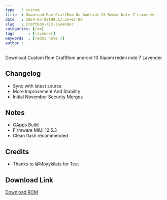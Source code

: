 ```yaml
---
type   : cusrom
title  : Download Rom CraftRom Os Android 13 Redmi Note 7 Lavender
date   : 2024-03-09T09:17:35+07:00
slug   : CraftRom-a13-lavender
categories: [rom]
tags      : [lavender]
keywords  : [redmi note 7]
author : 
---
```


Download Custom Rom CraftRom android 13 Xiaomi redmi note 7 Lavender

## Changelog
- Sync with latest source
- More Improvement And Stability
- Initial November Security Merges

## Notes
- GApps Build
- Firmware MIUI 12.5.3
- Clean flash recommended

## Credits
- Thanks to @Moyykilats for Test

## Download Link
[Download ROM](https://sourceforge.net/projects/premiumprjktrom/files/Lavender/CraftRomOS_lavender-13.0-20231211-1959-COMMUNITY.zip/download)





